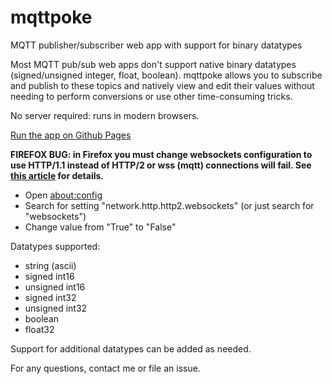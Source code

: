 # mqttpoke
MQTT publisher/subscriber web app with support for binary datatypes

Most MQTT pub/sub web apps don't support native binary datatypes (signed/unsigned integer, float, boolean).  mqttpoke allows you to subscribe and publish to these topics and natively view and edit their values without needing to perform conversions or use other time-consuming tricks.

No server required: runs in modern browsers.  

[Run the app on Github Pages](https://ryangriggs.github.io/mqttpoke/)

**FIREFOX BUG: in Firefox you must change websockets configuration to use HTTP/1.1 instead of HTTP/2 or wss (mqtt) connections will fail.  See [this article](https://support.mozilla.org/en-US/questions/1324001) for details.**
- Open [about:config](about:config)
- Search for setting "network.http.http2.websockets" (or just search for "websockets")
- Change value from "True" to "False"

Datatypes supported:
- string (ascii)
- signed int16
- unsigned int16
- signed int32
- unsigned int32
- boolean
- float32

Support for additional datatypes can be added as needed.

For any questions, contact me or file an issue.
